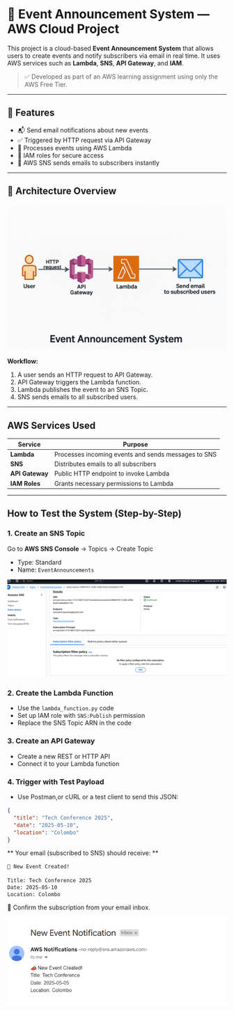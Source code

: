 # 📣 Event Announcement System — AWS Cloud Project

This project is a cloud-based **Event Announcement System** that allows users to create events and notify subscribers via email in real time. It uses AWS services such as **Lambda**, **SNS**, **API Gateway**, and **IAM**.


> ✅ Developed as part of an AWS learning assignment using only the AWS Free Tier.

---

## 📌 Features

- 📬 Send email notifications about new events
- ✅ Triggered by HTTP request via API Gateway
- 🧠 Processes events using AWS Lambda
- 🔐 IAM roles for secure access
- 📧 AWS SNS sends emails to subscribers instantly

---

## 🧱 Architecture Overview

![Architecture Diagram](images/diagram.png)

**Workflow:**
1. A user sends an HTTP request to API Gateway.
2. API Gateway triggers the Lambda function.
3. Lambda publishes the event to an SNS Topic.
4. SNS sends emails to all subscribed users.

---

##  AWS Services Used

| Service         | Purpose                                                  |
|-----------------|----------------------------------------------------------|
| **Lambda**      | Processes incoming events and sends messages to SNS      |
| **SNS**         | Distributes emails to all subscribers                    |
| **API Gateway** | Public HTTP endpoint to invoke Lambda                    |
| **IAM Roles**         | Grants necessary permissions to Lambda                   |

---

## How to Test the System (Step-by-Step)

###  1. Create an SNS Topic

Go to **AWS SNS Console** → Topics → Create Topic  
- Type: Standard  
- Name: `EventAnnouncements`

![SNS Topic Screenshot](images/snsTopic(2).png)

###  2. Create the Lambda Function
   - Use the `lambda_function.py` code 
   - Set up IAM role with `SNS:Publish` permission
   - Replace the SNS Topic ARN in the code

###  3. Create an API Gateway
   - Create a new REST or HTTP API
   - Connect it to your Lambda function

### 4. Trigger with Test Payload
   - Use Postman,or cURL or a test client to send this JSON:

```json
{
  "title": "Tech Conference 2025",
  "date": "2025-05-10",
  "location": "Colombo"
}
```

** Your email (subscribed to SNS) should receive: **
````
📣 New Event Created!

Title: Tech Conference 2025
Date: 2025-05-10
Location: Colombo
````


📩 Confirm the subscription from your email inbox.

![SNS Email Subscription](images/notification.png)


